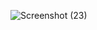 ![Screenshot (23)](https://user-images.githubusercontent.com/102612221/172479410-3e708c49-6bcb-4869-83ef-b68118799617.png)
